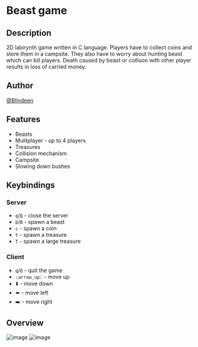 # Beast game
## Description
2D labirynth game written in C language. Players have to collect coins and store them in a campsite. They also have to worry about hunting beast which can kill players. Death caused by beast or collison with other player results in loss of carried money.
## Author
[@Blindeen](https://www.github.com/Blindeen)
## Features
* Beasts
* Mulitplayer - up to 4 players
* Treasures
* Collision mechanism
* Campsite
* Slowing down bushes
## Keybindings
### Server
- `q`/`Q` - close the server
- `b`/`B` - spawn a beast
- `c` - spawn a coin
- `t` - spawn a treasure
- `T` - spawn a large treasure

### Client
- `q`/`Q` - quit the game
- `:arrow_up:` - move up
- :arrow_down: - move down
- :arrow_left: - move left
- :arrow_right: - move right
## Overview
![image](https://user-images.githubusercontent.com/93998927/217538851-1f843875-0974-4506-8d21-acf40ea2ab53.png)
![image](https://user-images.githubusercontent.com/93998927/217539062-f42179ee-93c0-434e-85fb-820e71396e21.png)

